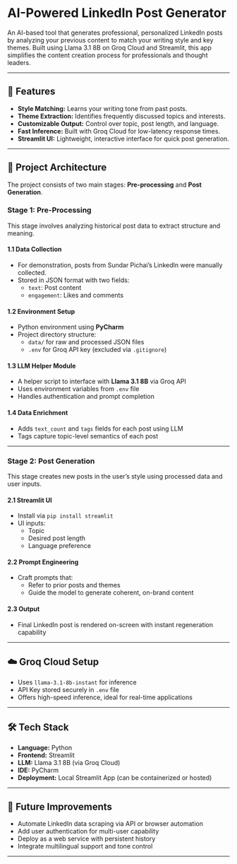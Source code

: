 # AI-Powered LinkedIn Post Generator

An AI-based tool that generates professional, personalized LinkedIn posts by analyzing your previous content to match your writing style and key themes. Built using Llama 3.1 8B on Groq Cloud and Streamlit, this app simplifies the content creation process for professionals and thought leaders.

---

## 🚀 Features

- **Style Matching:** Learns your writing tone from past posts.
- **Theme Extraction:** Identifies frequently discussed topics and interests.
- **Customizable Output:** Control over topic, post length, and language.
- **Fast Inference:** Built with Groq Cloud for low-latency response times.
- **Streamlit UI:** Lightweight, interactive interface for quick post generation.

---

## 🧠 Project Architecture

The project consists of two main stages: **Pre-processing** and **Post Generation**.

### **Stage 1: Pre-Processing**

This stage involves analyzing historical post data to extract structure and meaning.

#### 1.1 Data Collection
- For demonstration, posts from Sundar Pichai’s LinkedIn were manually collected.
- Stored in JSON format with two fields:
  - `text`: Post content
  - `engagement`: Likes and comments

#### 1.2 Environment Setup
- Python environment using **PyCharm**
- Project directory structure:
  - `data/` for raw and processed JSON files
  - `.env` for Groq API key (excluded via `.gitignore`)
  
#### 1.3 LLM Helper Module
- A helper script to interface with **Llama 3.1 8B** via Groq API
- Uses environment variables from `.env` file
- Handles authentication and prompt completion

#### 1.4 Data Enrichment
- Adds `text_count` and `tags` fields for each post using LLM
- Tags capture topic-level semantics of each post

---

### **Stage 2: Post Generation**

This stage creates new posts in the user’s style using processed data and user inputs.

#### 2.1 Streamlit UI
- Install via `pip install streamlit`
- UI inputs:
  - Topic
  - Desired post length
  - Language preference

#### 2.2 Prompt Engineering
- Craft prompts that:
  - Refer to prior posts and themes
  - Guide the model to generate coherent, on-brand content

#### 2.3 Output
- Final LinkedIn post is rendered on-screen with instant regeneration capability

---

## ☁️ Groq Cloud Setup

- Uses `llama-3.1-8b-instant` for inference
- API Key stored securely in `.env` file
- Offers high-speed inference, ideal for real-time applications

---

## 🛠 Tech Stack

- **Language:** Python
- **Frontend:** Streamlit
- **LLM:** Llama 3.1 8B (via Groq Cloud)
- **IDE:** PyCharm
- **Deployment:** Local Streamlit App (can be containerized or hosted)

---

## 🧪 Future Improvements

- Automate LinkedIn data scraping via API or browser automation
- Add user authentication for multi-user capability
- Deploy as a web service with persistent history
- Integrate multilingual support and tone control

---
